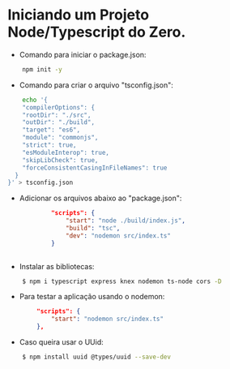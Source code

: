 # Iniciando um Projeto Node/Typescript do Zero.

* Comando para iniciar o package.json:

```bash
    npm init -y
```

* Comando para criar o arquivo "tsconfig.json":

```bash
    echo '{
    "compilerOptions": {
    "rootDir": "./src",
    "outDir": "./build",
    "target": "es6",
    "module": "commonjs",
    "strict": true,
    "esModuleInterop": true,
    "skipLibCheck": true,
    "forceConsistentCasingInFileNames": true
  }
}' > tsconfig.json

```

* Adicionar os arquivos abaixo ao "package.json":

```json
            "scripts": {
                "start": "node ./build/index.js",
                "build": "tsc",
                "dev": "nodemon src/index.ts"
            }
            
```   

* Instalar as bibliotecas:

```bash
    $ npm i typescript express knex nodemon ts-node cors -D
```

* Para testar a aplicação usando o nodemon:

```json
        "scripts": {
            "start": "nodemon src/index.ts"
        },

``` 

* Caso queira usar o UUid:

```bash
    $ npm install uuid @types/uuid --save-dev
```